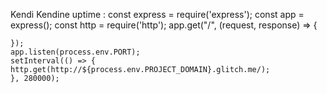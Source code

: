 Kendi Kendine uptime :
const express = require('express');
const app = express();
const http = require('http');
app.get("/", (request, response) => {

    });
    app.listen(process.env.PORT);
    setInterval(() => {
    http.get(http://${process.env.PROJECT_DOMAIN}.glitch.me/);
    }, 280000);
